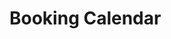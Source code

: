 # Booking Calendar

<a href="/images/meetings/web/booking-calendar-selection.png" target="_blank"><img src="/images/meetings/web/booking-calendar-selection.png" alt="" loading="lazy"></a>